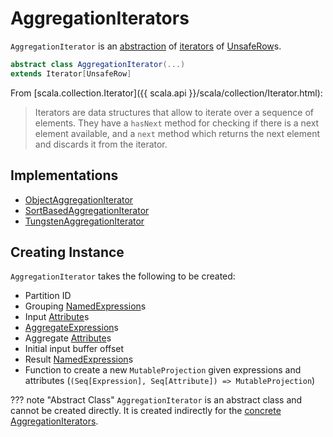 # AggregationIterators

`AggregationIterator` is an [abstraction](#contract) of [iterators](#implementations) of [UnsafeRow](UnsafeRow.md)s.

```scala
abstract class AggregationIterator(...)
extends Iterator[UnsafeRow]
```

From [scala.collection.Iterator]({{ scala.api }}/scala/collection/Iterator.html):

> Iterators are data structures that allow to iterate over a sequence of elements. They have a `hasNext` method for checking if there is a next element available, and a `next` method which returns the next element and discards it from the iterator.

## Implementations

* [ObjectAggregationIterator](ObjectAggregationIterator.md)
* [SortBasedAggregationIterator](SortBasedAggregationIterator.md)
* [TungstenAggregationIterator](TungstenAggregationIterator.md)

## Creating Instance

`AggregationIterator` takes the following to be created:

* <span id="partIndex"> Partition ID
* <span id="groupingExpressions"> Grouping [NamedExpression](expressions/NamedExpression.md)s
* <span id="inputAttributes"> Input [Attribute](expressions/Attribute.md)s
* <span id="aggregateExpressions"> [AggregateExpression](expressions/AggregateExpression.md)s
* <span id="aggregateAttributes"> Aggregate [Attribute](expressions/Attribute.md)s
* <span id="initialInputBufferOffset"> Initial input buffer offset
* <span id="resultExpressions"> Result [NamedExpression](expressions/NamedExpression.md)s
* <span id="newMutableProjection"> Function to create a new `MutableProjection` given expressions and attributes (`(Seq[Expression], Seq[Attribute]) => MutableProjection`)

??? note "Abstract Class"
    `AggregationIterator` is an abstract class and cannot be created directly. It is created indirectly for the [concrete AggregationIterators](#implementations).
